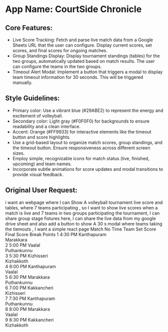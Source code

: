 # **App Name**: CourtSide Chronicle

## Core Features:

- Live Score Tracking: Fetch and parse live match data from a Google Sheets URL that the user can configure. Display current scores, set scores, and final scores for ongoing matches.
- Group Standings Display: Display tournament standings (tables) for the two groups, automatically updated based on match results. The user can configure the teams in the two groups.
- Timeout Alert Modal: Implement a button that triggers a modal to display team timeout information for 30 seconds. This will be triggered manually.

## Style Guidelines:

- Primary color: Use a vibrant blue (#29ABE2) to represent the energy and excitement of volleyball.
- Secondary color: Light gray (#F0F0F0) for backgrounds to ensure readability and a clean interface.
- Accent: Orange (#FF9933) for interactive elements like the timeout button and score highlights.
- Use a grid-based layout to organize match scores, group standings, and the timeout button.  Ensure responsiveness across different screen sizes.
- Employ simple, recognizable icons for match status (live, finished, upcoming) and team names.
- Incorporate subtle animations for score updates and modal transitions to provide visual feedback.

## Original User Request:
i want an webpage where I can Show A volleyball tournament live score and tables, where 7 teams participating , so I want to show live scores when a match is live and 7 teams in two groups participating the tournament, I can share group stage fistures  here, I can share the live data from my google drive sheet and also add a button to show A 30 s modal where teams taking the tiemouts   , I want a simple react page Match No	Time	Team	Set Score	Final Score	Break Points
1	4:30 PM	Kanthapuram			
		Marakkara			
2	5:00 PM	Vaalal			
		Puthankunnu			
3	5:30 PM	Kizhisseri			
		Kizhakkoth			
4	6:00 PM	Kanthapuram			
		Vaalal			
5	6:30 PM	Marakkara			
		Puthankunnu			
6	7:00 PM	Kakkancheri			
		Kizhisseri			
7	7:30 PM	Kanthapuram			
		Puthankunnu			
8	8:00 PM	Marakkara			
		Vaalal			
9	8:30 PM	Kakkancheri			
		Kizhakkoth
  